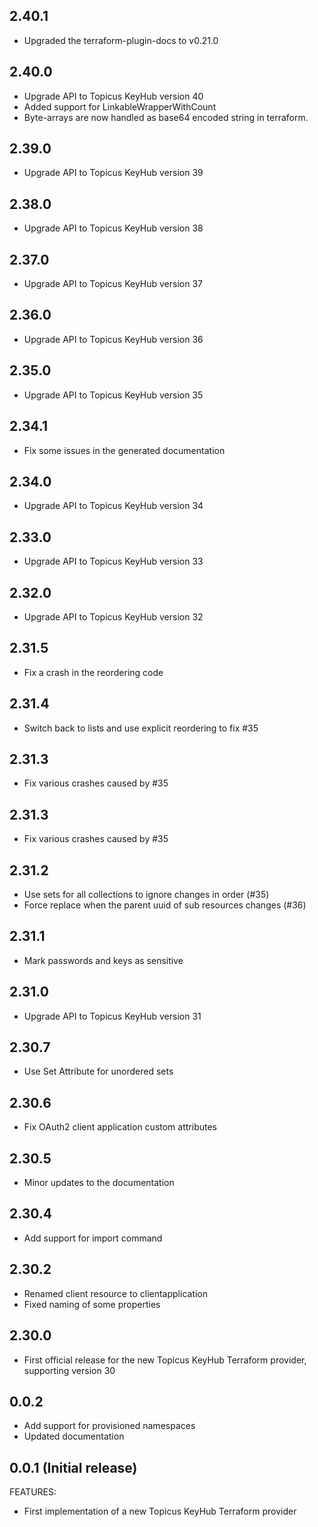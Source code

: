 ## 2.40.1
* Upgraded the terraform-plugin-docs to v0.21.0

## 2.40.0
* Upgrade API to Topicus KeyHub version 40
* Added support for LinkableWrapperWithCount
* Byte-arrays are now handled as base64 encoded string in terraform.

## 2.39.0
* Upgrade API to Topicus KeyHub version 39

## 2.38.0
* Upgrade API to Topicus KeyHub version 38

## 2.37.0
* Upgrade API to Topicus KeyHub version 37

## 2.36.0
* Upgrade API to Topicus KeyHub version 36

## 2.35.0
* Upgrade API to Topicus KeyHub version 35

## 2.34.1
* Fix some issues in the generated documentation

## 2.34.0
* Upgrade API to Topicus KeyHub version 34

## 2.33.0
* Upgrade API to Topicus KeyHub version 33

## 2.32.0
* Upgrade API to Topicus KeyHub version 32

## 2.31.5
* Fix a crash in the reordering code

## 2.31.4
* Switch back to lists and use explicit reordering to fix #35

## 2.31.3
* Fix various crashes caused by #35

## 2.31.3
* Fix various crashes caused by #35

## 2.31.2
* Use sets for all collections to ignore changes in order (#35)
* Force replace when the parent uuid of sub resources changes (#36)

## 2.31.1
* Mark passwords and keys as sensitive

## 2.31.0
* Upgrade API to Topicus KeyHub version 31

## 2.30.7
* Use Set Attribute for unordered sets

## 2.30.6
* Fix OAuth2 client application custom attributes

## 2.30.5
* Minor updates to the documentation

## 2.30.4
* Add support for import command

## 2.30.2
* Renamed client resource to clientapplication
* Fixed naming of some properties

## 2.30.0
* First official release for the new Topicus KeyHub Terraform provider, supporting version 30

## 0.0.2
* Add support for provisioned namespaces
* Updated documentation

## 0.0.1 (Initial release)

FEATURES:
* First implementation of a new Topicus KeyHub Terraform provider
